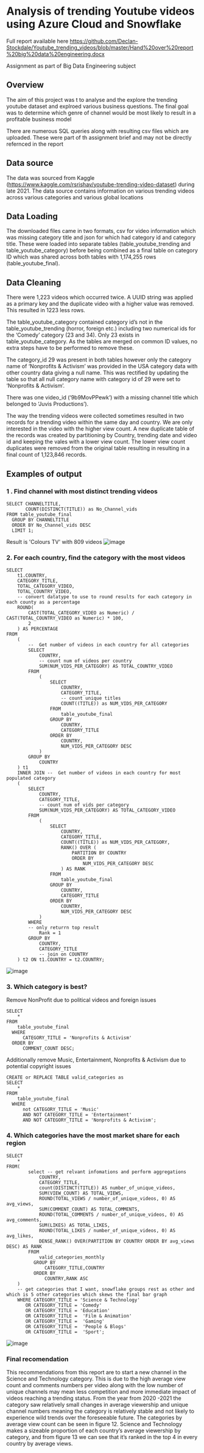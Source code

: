 # Analysis of trending Youtube videos using Azure Cloud and Snowflake

Full report available here
https://github.com/Declan-Stockdale/Youtube_trending_videos/blob/master/Hand%20over%20report%20big%20data%20engineering.docx

Assignment as part of Big Data Engineering subject

## Overview
The aim of this project was t to analyse and the explore the trending youtube dataset and explroed various business questions. 
The final goal was to determine which genre of channel would be most likely to result in a profitable business model

There are numerous SQL queries along with resulting csv files which are uploaded. These were part of th assignment brief and may not be directly refernced in the report

## Data source
The data was sourced from Kaggle (https://www.kaggle.com/rsrishav/youtube-trending-video-dataset) during late 2021. 
The data source contains information on various trending videos across various categories and various global locations  

## Data Loading
The downloaded files came in two formats, csv for video information which was missing category title and json for which had category id and category title. These were loaded into separate tables (table_youtube_trending and table_youtube_category) before being combined as a final table on category ID which was shared across both tables with 1,174,255 rows (table_youtube_final).

## Data Cleaning
There were 1,223 videos which occurred twice. A UUID string was applied as a primary key and the duplicate video with a higher value was removed. This resulted in 1223 less rows.

The table_youtube_category contained category id’s not in the table_youtube_trending (horror, foreign etc.) including two numerical ids for the ‘Comedy’ category (23 and 34). Only 23 exists in table_youtube_category. As the tables are merged on common ID values, no extra steps have to be performed to remove these.

The category_id 29 was present in both tables however only the category name of ‘Nonprofits & Activism’ was provided in the USA category data with other country data giving a null name. This was rectified by updating the table so that all null category name with category id of 29 were set to ‘Nonprofits & Activism’.

There was one video_id (‘9b9MovPPewk’) with a missing channel title which belonged to ‘Juvis Productions’). 

The way the trending videos were collected sometimes resulted in two records for a trending video within the same day and country. We are only interested in the video with the higher view count. A new duplicate table of the records was created by partitioning by Country, trending date and video id and keeping the vales with a lower view count. The lower view count duplicates were removed from the original table resulting in resulting in a final count of 1,123,846 records.

## Examples of output

### 1 . Find channel with most distinct trending videos
```
SELECT CHANNELTITLE,
       COUNT(DISTINCT(TITLE)) as No_Channel_vids
FROM table_youtube_final
  GROUP BY CHANNELTITLE
  ORDER BY No_Channel_vids DESC
  LIMIT 1;
```
Result is 'Colours TV' with 809 videos
![image](https://user-images.githubusercontent.com/53500810/206882151-d3aecd26-929f-44ae-9f8d-692e0d388165.png)

### 2. For each country, find the category with the most videos

```
SELECT
    t1.COUNTRY,
    CATEGORY_TITLE,
    TOTAL_CATEGORY_VIDEO,
    TOTAL_COUNTRY_VIDEO,
    -- convert datatype to use to round results for each category in each county as a percentage
    ROUND(
        CAST(TOTAL_CATEGORY_VIDEO as Numeric) / CAST(TOTAL_COUNTRY_VIDEO as Numeric) * 100,
        2
    ) AS PERCENTAGE
FROM
    (
        --  Get number of videos in each country for all categories
        SELECT
            COUNTRY,
            -- count num of videos per country
            SUM(NUM_VIDS_PER_CATEGORY) AS TOTAL_COUNTRY_VIDEO
        FROM
            (
                SELECT
                    COUNTRY,
                    CATEGORY_TITLE,
                    -- count unique titles
                    COUNT((TITLE)) as NUM_VIDS_PER_CATEGORY
                FROM
                    table_youtube_final
                GROUP BY
                    COUNTRY,
                    CATEGORY_TITLE
                ORDER BY
                    COUNTRY,
                    NUM_VIDS_PER_CATEGORY DESC
            )
        GROUP BY
            COUNTRY
    ) t1
    INNER JOIN --  Get number of videos in each country for most populated category
    (
        SELECT
            COUNTRY,
            CATEGORY_TITLE,
            -- count num of vids per category
            SUM(NUM_VIDS_PER_CATEGORY) AS TOTAL_CATEGORY_VIDEO
        FROM
            (
                SELECT
                    COUNTRY,
                    CATEGORY_TITLE,
                    COUNT((TITLE)) as NUM_VIDS_PER_CATEGORY,
                    RANK() OVER (
                        PARTITION BY COUNTRY
                        ORDER BY
                            NUM_VIDS_PER_CATEGORY DESC
                    ) AS RANK
                FROM
                    table_youtube_final
                GROUP BY
                    COUNTRY,
                    CATEGORY_TITLE
                ORDER BY
                    COUNTRY,
                    NUM_VIDS_PER_CATEGORY DESC
            )
        WHERE
        -- only returrn top result
            Rank = 1
        GROUP BY
            COUNTRY,
            CATEGORY_TITLE
            -- join on COUNTRY
    ) t2 ON t1.COUNTRY = t2.COUNTRY;
```

![image](https://user-images.githubusercontent.com/53500810/206882370-943ed1f4-ed86-483e-9b8c-48734396f070.png)

### 3. Which category is best?

Remove NonProfit due to political videos and foreign issues
```
SELECT
    * 
FROM
    table_youtube_final
  WHERE
      CATEGORY_TITLE = 'Nonprofits & Activism'
  ORDER BY
      COMMENT_COUNT DESC;

```

Additionally remove Music, Entertainment, Nonprofits & Activism due to potential copyright issues

```
CREATE or REPLACE TABLE valid_categories as
SELECT
    *
FROM
    table_youtube_final
  WHERE
      not CATEGORY_TITLE = 'Music'
      AND NOT CATEGORY_TITLE = 'Entertainment'
      AND NOT CATEGORY_TITLE = 'Nonprofits & Activism';
```

### 4. Which categories have the most market share for each region

```
SELECT
    *
FROM(
        select -- get relvant infomations and perform aggregations
            COUNTRY,
            CATEGORY_TITLE,
            count(DISTINCT(TITLE)) AS number_of_unique_videos,
            SUM(VIEW_COUNT) AS TOTAL_VIEWS,
            ROUND(TOTAL_VIEWS / number_of_unique_videos, 0) AS avg_views,
            SUM(COMMENT_COUNT) AS TOTAL_COMMENTS,
            ROUND(TOTAL_COMMENTS / number_of_unique_videos, 0) AS avg_comments,
            SUM(LIKES) AS TOTAL_LIKES,
            ROUND(TOTAL_LIKES / number_of_unique_videos, 0) AS avg_likes,
            DENSE_RANK() OVER(PARTITION BY COUNTRY ORDER BY avg_views DESC) AS RANK
        FROM
            valid_categories_monthly
          GROUP BY
              CATEGORY_TITLE,COUNTRY
          ORDER BY
              COUNTRY,RANK ASC
    )
    -- get categories that I want, snowflake groups rest as other and which is 5 other categories which skews the final bar graph
    WHERE CATEGORY_TITLE = 'Science & Technology'
       OR CATEGORY_TITLE = 'Comedy'
       OR CATEGORY_TITLE = 'Education'
       OR CATEGORY_TITLE =  'Film & Animation'
       OR CATEGORY_TITLE =  'Gaming'
       OR CATEGORY_TITLE =  'People & Blogs'
       OR CATEGORY_TITLE =  'Sport';
```

![image](https://user-images.githubusercontent.com/53500810/206882555-5839f257-845f-4b9e-a706-33b35001f3a8.png)

### Final recomendation

This recommendations from this report are to start a new channel in the Science and Technology category. This is due to the high average view count and comments numbers per video along with the low number of unique channels may mean less competition and more immediate impact of videos reaching a trending status. From the year from 2020 -2021 the category saw relatively small changes in average viewership and unique channel numbers meaning the category is relatively stable and not likely to experience wild trends over the foreseeable future. 
The categories by average view count can be seen in figure 12. Science and Technology makes a sizeable proportion of each country’s average viewership by category, and from figure 13 we can see that it’s ranked in the top 4 in every country by average views.

